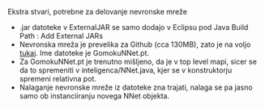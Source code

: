 Ekstra stvari, potrebne za delovanje nevronske mreže

* .jar datoteke v ExternalJAR se samo dodajo v Eclipsu pod Java Build Path : Add External JARs
* Nevronska mreža je prevelika za Github (cca 130MB), zato je na voljo [tukaj](https://drive.google.com/file/d/16MdSD9MrXKQqXPTWkMArrID-27b_VOom/view?usp=sharing). Ime datoteke je GomokuNNet.pt.
* Za GomokuNNet.pt je trenutno mišljeno, da je v top level mapi, sicer se da to spremeniti v
inteligenca/NNet.java, kjer se v konstruktorju spremeni relativna pot.
* Nalaganje nevronske mreže iz datoteke zna trajati, nalaga se pa jasno samo ob instanciiranju novega NNet objekta.
